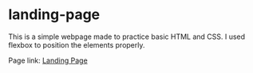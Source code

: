# landing-page
This is a simple webpage made to practice basic HTML and CSS.
I used flexbox to position the elements properly.

Page link: 
[Landing Page](jupiter-2003.github.io/landing-page/)